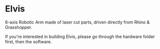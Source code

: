 Elvis
=====

6-axis Robotic Arm made of laser cut parts, driven directly from Rhino & Grasshopper.

If you're interested in building Elvis, please go through the hardware folder first, then the software.